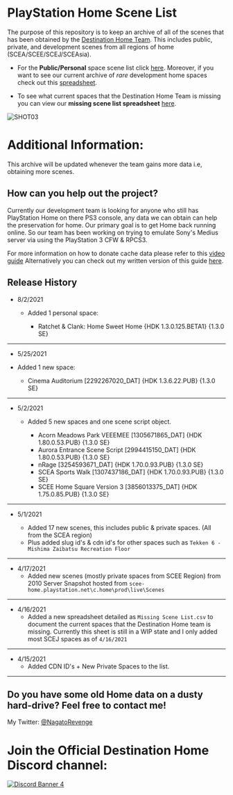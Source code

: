 # PlayStation Home Scene List

The purpose of this repository is to keep an archive of all of the scenes that has been obtained by the [Destination Home Team](http://destinationho.me/). This includes public, private, and development scenes from all regions of home (SCEA/SCEE/SCEJ/SCEAsia). 

* For the **Public/Personal** space scene list click [here](https://github.com/NagatoDEV/PlayStation-Home-Scene-List-Spreadsheet/blob/main/Destination%20Home%20Archive%20Public-Private%20Scene%20List.csv). Moreover, if you want to see our current archive of *rare* development home spaces check out this [spreadsheet](https://github.com/NagatoDEV/PlayStation-Home-Scene-List-Spreadsheet/blob/main/Destination%20Home%20Archive%20Development%20Scene%20List.csv).

* To see what current spaces that the Destination Home Team is missing you can view our **missing scene list spreadsheet** [here](https://github.com/NagatoDEV/PlayStation-Home-Scene-List-Spreadsheet/blob/main/Destination%20Home%20Archive%20Public-Private%20Scene%20List.csv).

![SHOT03](https://user-images.githubusercontent.com/67494727/114953028-80fd6200-9e25-11eb-9607-54ae9d38986b.PNG)


# Additional Information:

This archive will be updated whenever the team gains more data i.e, obtaining more scenes.

## How can you help out the project?

Currently our development team is looking for anyone who still has PlayStation Home on there PS3 console, any data we can obtain can help the preservation for home. Our primary goal is to get Home back running online. So our team has been working on trying to emulate Sony's Medius server via using the PlayStation 3 CFW & RPCS3.

For more information on how to donate cache data please refer to this [video guide](https://www.youtube.com/watch?v=BppPWh49ROU&feature=youtu.be) Alternatively you can check out my written version of this guide [here](https://gist.github.com/NagatoDEV/587b5a76a1789a9d91c48e87c634771b).

## Release History

* 8/2/2021

     * Added 1 personal space: 
    
        * Ratchet & Clank: Home Sweet Home {HDK 1.3.0.125.BETA1} {1.3.0 SE}

---

* 5/25/2021

 * Added 1 new space:
    
      * Cinema Auditorium [2292267020_DAT] {HDK 1.3.6.22.PUB} {1.3.0 SE}

---

* 5/2/2021

    * Added 5 new spaces and one scene script object.
    
      * Acorn Meadows Park VEEEMEE [1305671865_DAT] {HDK 1.80.0.53.PUB} {1.3.0 SE}
      * Aurora Entrance Scene Script [2994415150_DAT] {HDK 1.80.0.53.PUB} {1.3.0 SE}
      * nRage [3254593671_DAT] {HDK 1.70.0.93.PUB} {1.3.0 SE}
      * SCEA Sports Walk [1307437186_DAT] {HDK 1.70.0.93.PUB} {1.3.0 SE}
      * SCEE Home Square Version 3 [3856013375_DAT] {HDK 1.75.0.85.PUB} {1.3.0 SE}

---

* 5/1/2021

    * Added 17 new scenes, this includes public & private spaces. (All from the SCEA region)
    * Plus added slug id's & cdn id's for other spaces such as ```Tekken 6 - Mishima Zaibatsu Recreation Floor``` 

---

* 4/17/2021
    * Added new scenes (mostly private spaces from SCEE Region) from 2010 Server Snapshot hosted from `scee-home.playstation.net\c.home\prod\live\Scenes` 

---

* 4/16/2021
   * Added a new spreadsheet detailed as `Missing Scene List.csv` to document the current spaces that the Destination Home team is missing. Currently this sheet is still in a WIP state and I only added most SCEJ spaces as of `4/16/2021`

---

* 4/15/2021
    * Added CDN ID's + New Private Spaces to the list.

---

## Do you have some old Home data on a dusty hard-drive? Feel free to contact me!

My Twitter: [@NagatoRevenge](https://twitter.com/NagatoRevenge)

# Join the Official Destination Home Discord channel: 

[![Discord Banner 4](https://discordapp.com/api/guilds/621722473695805450/widget.png?style=banner4&raw=true)](https://discord.gg/QguSBT3)
